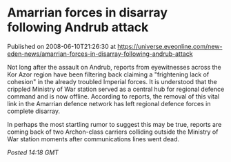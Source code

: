 # Amarrian forces in disarray following Andrub attack
Published on 2008-06-10T21:26:30 at https://universe.eveonline.com/new-eden-news/amarrian-forces-in-disarray-following-andrub-attack

Not long after the assault on Andrub, reports from eyewitnesses across the Kor Azor region have been filtering back claiming a "frightening lack of cohesion" in the already troubled Imperial forces. It is understood that the crippled Ministry of War station served as a central hub for regional defence command and is now offline. According to reports, the removal of this vital link in the Amarrian defence network has left regional defence forces in complete disarray. 

In perhaps the most startling rumor to suggest this may be true, reports are coming back of two Archon-class carriers colliding outside the Ministry of War station moments after communications lines went dead. 

_Posted 14:18 GMT_
